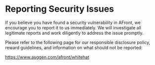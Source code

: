 # Reporting Security Issues

If you believe you have found a security vulnerability in AFront, we encourage you to report it to us immediately. We will investigate all legitimate reports and work diligently to address the issue promptly.

Please refer to the following page for our responsible disclosure policy, reward guidelines, and information on what should not be reported:



https://www.asggen.com/afront/whitehat
